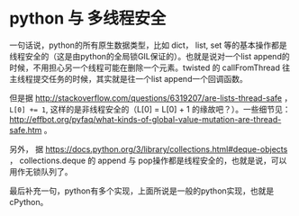 # python 与 多线程安全

一句话说，python的所有原生数据类型，比如 dict， list, set 等的基本操作都是线程安全的（这是由python的全局锁GIL保证的）。也就是说对一个list append的时候，不用担心另一个线程可能在删除一个元素。twisted 的 callFromThread 往主线程提交任务的时候，其实就是往一个list append一个回调函数。

但是据 http://stackoverflow.com/questions/6319207/are-lists-thread-safe ， ```L[0] += 1```, 这样的是非线程安全的（L[0] = L[0] + 1 的缘故吧？）。一些细节见：http://effbot.org/pyfaq/what-kinds-of-global-value-mutation-are-thread-safe.htm 。

另外， 据 https://docs.python.org/3/library/collections.html#deque-objects ， collections.deque 的 append 与 pop操作都是线程安全的，也就是说，可以用作无锁队列了。

最后补充一句，python有多个实现，上面所说是一般的python实现，也就是cPython。
